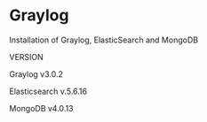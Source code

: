 # Graylog
Installation of Graylog, ElasticSearch and MongoDB

VERSION

Graylog v3.0.2

Elasticsearch v.5.6.16

MongoDB v4.0.13

